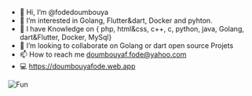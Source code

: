 - 👋 Hi, I’m @fodedoumbouya
- 👀 I’m interested in Golang, Flutter&dart, Docker and pyhton.
- 🌱 I have Knowledge on { php, html&css, c++, c, python, java, Golang, dart&Flutter, Docker, MySql}
- 💞️ I’m looking to collaborate on Golang or dart open source Projets
- 📫 How to reach me doumbouyaf.fode@yahoo.com
- 💻 https://doumbouyafode.web.app


![Fun](https://github.com/fodedoumbouya/fodedoumbouya/assets/47141813/7df75b27-0d7d-43b5-9230-25a94637dcdb)



<!---
fodedoumbouya/fodedoumbouya is a ✨ special ✨ repository because its `README.md` (this file) appears on your GitHub profile.
You can click the Preview link to take a look at your changes.
--->

